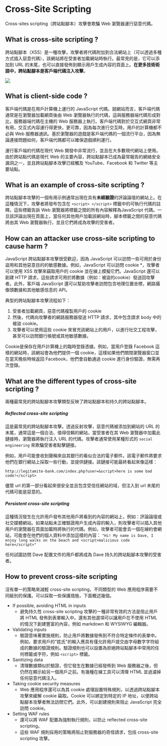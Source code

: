 # Cross-Site Scripting
Cross-sites scripting（跨站點腳本）攻擊會欺騙 Web 瀏覽器運行惡意代碼。

## What is cross-site scripting ?
跨站點腳本（XSS）是一種攻擊，攻擊者將代碼附加到合法網站上（可以透過多種方式插入惡意代碼），該網站將在受害者加載網站時執行。最常見的是，它可以添加到 URL 的末尾，也可以直接發佈到顯示用戶生成內容的頁面上。**在更多技術術語中，跨站點腳本是客戶端代碼注入攻擊**。

![](https://www.cloudflare.com/img/learning/security/threats/cross-site-scripting/xss-attack.png)

## What is client-side code ?
客戶端代碼是在用戶計算機上運行的 JavaScript 代碼。就網站而言，客戶端代碼通常是在瀏覽器加載網頁後由 Web 瀏覽器執行的代碼，這與服務器端代碼形成對比，服務器端代碼在主機的 Web 服務器上執行。客戶端代碼對於交互式網頁非常有用，交互式內容運行得更快，更可靠，因為每次進行交互時，用戶的計算機都不必與 Web 服務器通訊。基於瀏覽器的遊戲是客戶端代碼的一個流行平台，因為無論連接問題如何，客戶端代碼都可以確保遊戲順利運行。

運行客戶端的代碼在現代 Web 開發中非常流行，並且在大多數現代網站上使用。由於跨站點代碼是現代 Web 的主要內容，跨站點腳本已成為最常報告的網絡安全漏洞之一，並且跨站點腳本攻擊已經觸及 YouTube、Facebook 和 Twitter 等主要站點。

## What is an example of cross-site scripting ?
跨站點腳本攻擊的一個有用示例通常出現在具有**未經驗證**的評論論壇的網站上。在這種情況下，攻擊者將發布包含在 `<script> </script>` 標籤中的可執行代碼的註釋。這些標籤告訴 Web 瀏覽器將標籤之間的所有內容解釋為JavaScript 代碼。一旦該評論出現在頁面上，當任何其他用戶加載該網站時，腳本標籤之間的惡意代碼將由其 Web 瀏覽器執行，並且它們將成為攻擊的受害者。

## How can an attacker use cross-site scripting to cause harm ?
JavaScript 跨站點腳本攻擊很受歡迎，因為 JavaScript 可以訪問一些可用於身份盜用和其他惡意目的的敏感數據。例如，JavaScript 可以訪問 cookie *，攻擊者可以使用 XSS 攻擊來竊取用戶的 cookie 並在線上模擬它們。JavaScript 還可以創建 HTTP 請求，這些請求可用於將數據（例如：被盜的cookie）發送回攻擊者。此外，客戶端 JavaScript 還可以幫助攻擊者訪問包含地理位置坐標，網路攝像頭數據和其他敏感信息的 API。

典型的跨站點腳本攻擊流程如下：
1. 受害者加載網頁，惡意代碼複製用戶的 cookie
2. 然後，代碼向攻擊者的網路服務器發送 HTTP 請求，其中包含請求 body 中的被盜 cookie。
3. 攻擊者可以使用這些 cookie 來冒充該網站上的用戶，以進行社交工程攻擊，甚至可以訪問銀行帳號或其他敏感數據。

Cookie是保存在用戶計算機上的臨時登錄憑據。例如，當用戶登錄 Facebook 這樣的網站時，該網站會為他們提供一個 cookie，這樣如果他們關閉瀏覽器窗口並在當天晚些時候返回 Facebook，他們會自動通過 cookie 進行身份驗證，無需再次登錄。

## What are the different types of cross-site scripting ?
兩種最常見的跨站點腳本攻擊類型反映了跨站點腳本和持久的跨站點腳本。

##### Reflected cross-site scripting
這是最常見的跨站點腳本攻擊。透過反射攻擊，惡意代碼被添加到網站的 URL 的末尾，通常這是一個合法、值得信賴的網站，當受害者在其 Web 瀏覽器中加載此鏈接時，瀏覽器將執行注入 URL 的代碼。攻擊者通常使用某種形式的 `social engineering` 來欺騙受害者點擊鏈接。

例如，用戶可能會收到聲稱來自其銀行的看似合法的電子郵件。該電子郵件將要求他們在銀行網站上採取一些行動，並提供鏈接。該鏈接可能最終看起來像這樣：

`http://legitamite-bank.com/index.php?user=&script>here is some bad code!</script>`

儘管 url 的第一部分看起來很安全並且包含受信任網站的域，但注入到 url 末尾的代碼可能是惡意的。

##### Persistent cross-site scripting
這種情況發生在允許用戶發布其他用戶將看到的內容的網站上，例如：評論論壇或社交媒體網站。如果站點未正確驗證用戶生成內容的輸入，則攻擊者可以插入其他用戶的瀏覽器在頁面加載時將執行的代碼。例如，攻擊者可能會去一個在線約會網站，可能會在他們的個人資料中添加這樣的內容：
`"Hi! My name is Dave, I enjoy long walks on the beach and <script>malicious code here</script>"`

任何試圖訪問 Dave 配置文件的用戶都將成為 Dave 持久的跨站點腳本攻擊的受害者。

## How to prevent cross-site scripting
沒有單一的策略來減輕 cross-site scripting，不同類型的 Web 應用程序需要不同級別的保護。可以採取一些保護措施，下面概述幾個。

- If possible, avoiding HTML in inputs 
    - 避免持久性 cross-site scripting 攻擊的一種非常有效的方法是阻止用戶將 HTML 發佈到表單輸入中。還有其他選項可以讓用戶在不使用 HTML 的情況下創建豐富的內容，例如 markdown 和 WYSIWYG 編輯器。
- Validating inputs 
    - 驗證意味著實施規則，防止用戶將數據發佈到不符合特定條件的表單中。例如，要求用戶的"姓氏"的輸入應具有僅允許用戶提交由字母數字字符組成的數據的驗證規則。驗證規則也可以設置為拒絕跨站點腳本中常用的任何標籤或字符，例如 `<script>` 標籤。
- Sanitizing data 
    - 清理數據類似於驗證，但它發生在數據已經發佈到 Web 服務器之後，但仍然在顯示給另一個用戶之前。有幾種在線工具可以清理 HTML 並過濾掉任何惡意代碼注入。
- Taking cookie security measures
    - Web 應用程序還可以為其 cookie 處理設置特殊規則，以透過跨站點腳本攻擊來緩解 cookie 竊取。Cookie 可以綁定到特定的 IP 地址，以便跨站點腳本攻擊者無法訪問它們。此外，可以創建規則來阻止 JavaScript 完全訪問 cookie。
- Setting WAF rules
    - 還可以將 WAF 配置為強制執行規則，以防止 reflected cross-site scripting。
    - 這些 WAF 規則採用的策略將阻止對服務器的奇怪請求，包括 cross-site scripting 攻擊。